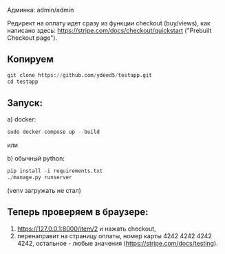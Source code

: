 Админка: admin/admin

Редирект на оплату идет сразу из функции checkout (buy/views), как написано здесь: https://stripe.com/docs/checkout/quickstart ("Prebuilt Checkout page").

## Копируем
```python
git clone https://github.com/ydeed5/testapp.git
cd testapp
```

## Запуск:
a) docker:
```python
sudo docker-compose up --build
```
или

b) обычный python:
```python
pip install -i requirements.txt
./manage.py runserver
```
(venv загружать не стал)


## Теперь проверяем в браузере:
1) https://127.0.0.1:8000/item/2 и нажать checkout,
2) перенаправит на страницу оплаты, номер карты 4242 4242 4242 4242, остальное - любые значения (https://stripe.com/docs/testing).




